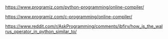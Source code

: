 https://www.programiz.com/python-programming/online-compiler/


https://www.programiz.com/c-programming/online-compiler/


https://www.reddit.com/r/AskProgramming/comments/ibfirv/how_is_the_walrus_operator_in_python_similar_to/
